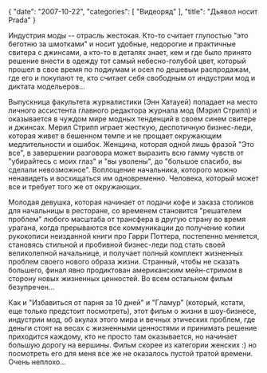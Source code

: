 {
   "date": "2007-10-22",
   "categories": [
      "Видеоряд"
   ],
   "title": "Дьявол носит Prada"
}

Индустрия моды -- отрасль жестокая. Кто-то считает глупостью "это беготню за шмотками" и носит удобные, недорогие и практичные свитера с джинсами, а кто-то в деталях знает, кем и где было принято решение внести в одежду тот самый небесно-голубой цвет, который прошел в свое время по подиумам и осел по дешевым распродажам, где его и покупают те, кто считает себя свободным от индустрии мод и диктата модельеров...

Выпускница факультета журналистики (Энн Хатауей) попадает на место личного ассистента главного редактора журнала мод (Мэрил Стрипп) и оказывается в чуждом мире модных тенденций в своем синем свитере и джинсах. Мерил Стрипп играет жесткую, деспотичную бизнес-леди, которая живет в бешенном темпе и не прощает окружающим медлительности и ошибок. Женщина, которая одной лишь фразой "Это все", в завершении разговора может выразить всю гамму чувств от "убирайтесь с моих глаз" и "вы уволены", до "большое спасибо, вы сделали невозможное". Воплощение начальника, которого можно ненавидеть и восхищаться им одновременно. Человека, который может все и требует того же от окружающих.

Молодая девушка, которая начинает от подачи кофе и заказа столиков для начальницы в ресторане, со временем становится "решателем проблем" любого масштаба от трансфера в другую страну во время урагана, когда прерываются все коммуникации до получение копии рукокописи неизданной книги про Гарри Поттера, постепенно меняется, становясь стильной и пробивной бизнес-леди под стать своей великолепной начальнице, и получает полный комплект жизненных проблем своего нового образа жизни. Странный, чтобы не сказать большего, финал явно продиктован американским мейн-стримом в сторону новых жизненных ценностей. Во всем остальном фильм безупречен...

Как и "Избавиться от парня за 10 дней" и "Гламур" (который, кстати, еще только предстоит посмотреть), этот фильм о жизни в шоу-бизнесе, индустрии мод, об акулах этого мира и вечных этических проблем, где деньги стоят на весах с жизненными ценностями и принимать решение приходится каждому, кто не просто там оказывается, но начинает большую дорогу на вершины. Фильм скорее из категории женских :) но посмотреть его для меня все же не оказалось пустой тратой времени. Очень неплохо...
